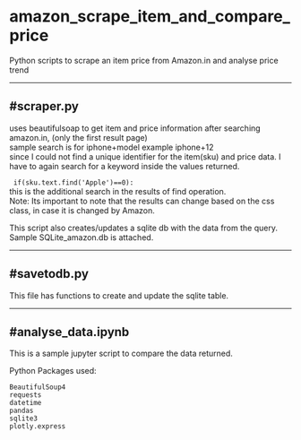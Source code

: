 # amazon_scrape_item_and_compare_price
Python scripts to scrape an item price from Amazon.in and analyse price trend
  
-----------  
#scraper.py  
-----------  
uses beautifulsoap to get item and price information after searching amazon.in, (only the first result page)  
sample search is for iphone+model example iphone+12  
since I could not find a unique identifier for the item(sku) and price data. I have to again search for a keyword inside the values returned.  
  
``` if(sku.text.find('Apple')==0):```  
this is the additional search in the results of find operation.   
Note: Its important to note that the results can change based on the css class, in case it is changed by Amazon.  
  
This script also creates/updates a sqlite db with the data from the query. Sample SQLite_amazon.db is attached.  
  
--------------  
#savetodb.py  
--------------  
This file has functions to create and update the sqlite table.  
    
  
-------------------   
#analyse_data.ipynb  
-------------------  
This is a sample jupyter script to compare the data returned.  
  
  
Python Packages used:  
~~~~~~~~~~~~~~~~~~~~~  
BeautifulSoup4  
requests  
datetime  
pandas  
sqlite3  
plotly.express
